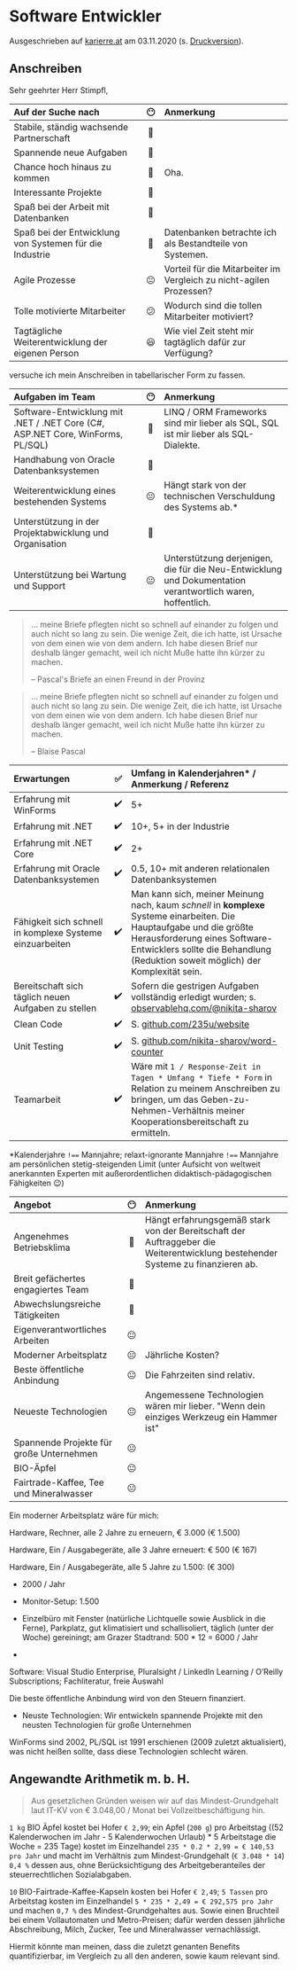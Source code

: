 # Software Entwickler

Ausgeschrieben auf [karierre.at](https://www.karriere.at/jobs/5759348) am 03.11.2020 (s. [Druckversion](media/software-entwickler_gamed.pdf)).

## Anschreiben

Sehr geehrter Herr Stimpfl,

|Auf der Suche nach|😶|Anmerkung|
|:-|:-:|:-|
|Stabile, ständig wachsende Partnerschaft|🙂||
|Spannende neue Aufgaben|🙂||
|Chance hoch hinaus zu kommen|🙂|Oha.|
|Interessante Projekte|🙂||
|Spaß bei der Arbeit mit Datenbanken|🙂||
|Spaß bei der Entwicklung von Systemen für die Industrie|🙂|Datenbanken betrachte ich als Bestandteile von Systemen.|
|Agile Prozesse|😐|Vorteil für die Mitarbeiter im Vergleich zu nicht-agilen Prozessen?|
|Tolle motivierte Mitarbeiter|😕|Wodurch sind die tollen Mitarbeiter motiviert?|
|Tagtägliche Weiterentwicklung der eigenen Person|😃|Wie viel Zeit steht mir tagtäglich dafür zur Verfügung?|

versuche ich mein Anschreiben in tabellarischer Form zu fassen.

|Aufgaben im Team|😶|Anmerkung|
|:--|:-:|:--|
|Software-Entwicklung mit .NET / .NET Core (C#, ASP.NET Core, WinForms, PL/SQL)|🙂|LINQ / ORM Frameworks sind mir lieber als SQL, SQL ist mir lieber als SQL-Dialekte.|
|Handhabung von Oracle Datenbanksystemen|🙂||
|Weiterentwicklung eines bestehenden Systems|😐|Hängt stark von der technischen Verschuldung des Systems ab.*| 
|Unterstützung in der Projektabwicklung und Organisation|🙂||
|Unterstützung bei Wartung und Support|😐|Unterstützung derjenigen, die für die Neu-Entwicklung und Dokumentation verantwortlich waren, hoffentlich.|

> … meine Briefe pflegten nicht so schnell auf einander zu folgen und auch nicht so lang zu sein. Die wenige Zeit, die ich hatte, ist Ursache von dem einen wie von dem andern. Ich habe diesen Brief nur deshalb länger gemacht, weil ich nicht Muße hatte ihn kürzer zu machen.
>
> – Pascal's Briefe an einen Freund in der Provinz

> … meine Briefe pflegten nicht so schnell auf einander zu folgen und auch nicht so lang zu sein. Die wenige Zeit, die ich hatte, ist Ursache von dem einen wie von dem andern. Ich habe diesen Brief nur deshalb länger gemacht, weil ich nicht Muße hatte ihn kürzer zu machen.
>
> – Blaise Pascal

|Erwartungen|✅|Umfang in Kalenderjahren* / Anmerkung / Referenz|
|:--|:-:|:--|
|Erfahrung mit WinForms|✔️|5+|
|Erfahrung mit .NET|✔️|10+, 5+ in der Industrie|
|Erfahrung mit .NET Core|✔️|2+|
|Erfahrung mit Oracle Datenbanksystemen|✔️|0.5, 10+ mit anderen relationalen Datenbanksystemen|
|Fähigkeit sich schnell in komplexe Systeme einzuarbeiten|✔️|Man kann sich, meiner Meinung nach, kaum *schnell* in **komplexe** Systeme einarbeiten. Die Hauptaufgabe und die größte Herausforderung eines Software-Entwicklers sollte die Behandlung (Reduktion soweit möglich) der Komplexität sein.|
|Bereitschaft sich täglich neuen Aufgaben zu stellen|✔️|Sofern die gestrigen Aufgaben vollständig erledigt wurden; s. [observablehq.com/@nikita-sharov](https://observablehq.com/@nikita-sharov)|
|Clean Code|✔️|S. [github.com/235u/website](https://github.com/235u/website)|
|Unit Testing|✔️|S. [github.com/nikita-sharov/word-counter](https://github.com/nikita-sharov/word-counter)|
|Teamarbeit|✔️|Wäre mit `1 / Response-Zeit in Tagen * Umfang * Tiefe * Form` in Relation zu meinem Anschreiben zu bringen, um das Geben-zu-Nehmen-Verhältnis meiner Kooperationsbereitschaft zu ermitteln.|

*Kalenderjahre `!==` Mannjahre; relaxt-ignorante Mannjahre `!==` Mannjahre am persönlichen stetig-steigenden Limit (unter Aufsicht von weltweit anerkannten Experten mit außerordentlichen didaktisch-pädagogischen Fähigkeiten 😉)

|Angebot|😶|Anmerkung|
|:--|:-:|:--|
|Angenehmes Betriebsklima|🙂|Hängt erfahrungsgemäß stark von der Bereitschaft der Auftraggeber die Weiterentwicklung bestehender Systeme zu finanzieren ab.|
|Breit gefächertes engagiertes Team|🙂||
|Abwechslungsreiche Tätigkeiten|🙂||
|Eigenverantwortliches Arbeiten|😐||
|Moderner Arbeitsplatz|😐|Jährliche Kosten?|
|Beste öffentliche Anbindung|😐|Die Fahrzeiten sind relativ.|
|Neueste Technologien|😐|Angemessene Technologien wären mir lieber. "Wenn dein einziges Werkzeug ein Hammer ist"||
|Spannende Projekte für große Unternehmen|😐||
|BIO-Äpfel|😐||
|Fairtrade-Kaffee, Tee und Mineralwasser|😐||

Ein moderner Arbeitsplatz wäre für mich:

Hardware, Rechner, alle 2 Jahre zu erneuern, € 3.000 (€ 1.500)

Hardware, Ein / Ausgabegeräte, alle 3 Jahre erneuert: € 500 (€ 167)

Hardware, Ein / Ausgabegeräte, alle 5 Jahre zu 1.500: (€ 300)

- 2000 / Jahr

- Monitor-Setup: 1.500
- Einzelbüro mit Fenster (natürliche Lichtquelle sowie Ausblick in die Ferne), Parkplatz, gut klimatisiert und schallisoliert, täglich (unter der Woche) gereiningt; am Grazer Stadtrand: 500 * 12 = 6000 / Jahr
- 

Software: Visual Studio Enterprise, Pluralsight / LinkedIn Learning / O’Reilly Subscriptions; Fachliteratur, freie Auswahl

Die beste öffentliche Anbindung wird von den Steuern finanziert.

- Neuste Technologien: Wir entwickeln spannende Projekte mit den neusten Technologien für große Unternehmen

WinForms sind 2002, PL/SQL ist 1991 erschienen (2009 zuletzt aktualisiert), was nicht heißen sollte, dass diese Technologien schlecht wären.

## Angewandte Arithmetik m. b. H.

> Aus gesetzlichen Gründen weisen wir auf das Mindest-Grundgehalt laut IT-KV von € 3.048,00 / Monat bei Vollzeitbeschäftigung hin.

`1 kg` BIO Äpfel kostet bei Hofer `€ 2,99`; ein Apfel (`200 g`) pro Arbeitstag ((52 Kalenderwochen im Jahr - 5 Kalenderwochen Urlaub) * 5 Arbeitstage die Woche = 235 Tage) kostet im Einzelhandel `235 * 0.2 * 2,99 = € 140,53 pro Jahr` und macht im Verhältnis zum Mindest-Grundgehalt (`€ 3.048 * 14`) `0,4 %` dessen aus, ohne Berücksichtigung des Arbeitgeberanteiles der steuerrechtlichen Sozialabgaben.

`10` BIO-Fairtrade-Kaffee-Kapseln kosten bei Hofer `€ 2,49`; `5 Tassen` pro Arbeitstag kosten im Einzelhandel `5 * 235 * 2,49 = € 292,575 pro Jahr` und machen `0,7 %` des Mindest-Grundgehaltes aus. Sowie einen Bruchteil bei einem Vollautomaten und Metro-Preisen; dafür werden dessen jährliche Abschreibung, Milch, Zucker, Tee und Mineralwasser vernachlässigt.

Hiermit könnte man meinen, dass die zuletzt genanten Benefits quantifizierbar, im Vergleich zu all den anderen, sowie kaum relevant sind.
